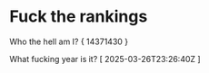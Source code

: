 # Fuck the rankings

Who the hell am I?
{ 14371430 }

What fucking year is it?
[ 2025-03-26T23:26:40Z ]
